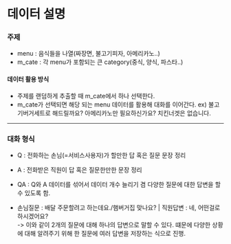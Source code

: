 # 데이터 설명

### 주제
- menu : 음식들을 나열(짜장면, 불고기피자, 아메리카노..)
- m_cate : 각 menu가 포함되는 큰 category(중식, 양식, 파스타..)

#### 데이터 활용 방식
- 주제를 랜덤하게 추출할 때 m_cate에서 하나 선택한다.
- m_cate가 선택되면 해당 되는 menu 데이터를 활용해 대화를 이어간다.
  ex) 불고기버거세트로 해드릴까요? 아메리카노만 필요하신가요? 치킨너겟은 없습니다.

***
### 대화 형식
- Q : 전화하는 손님(=서비스사용자)가 할만한 답 혹은 질문 문장 정리
- A : 전화받은 직원이 답 혹은 질문한만한 문장 정리
- QA : Q와 A 데이터를 섞어서 데이터 개수 늘리기 겸 다양한 질문에 대한 답변을 할 수 있도록 함.

- 손님질문 : 배달 주문할려고 하는데요./햄버거집 맞나요?   |   직원답변 : 네, 어떤걸로 하시겠어요?   
  -> 이와 같이 2개의 질문에 대해 하나의 답변으로 말할 수 있다.
     떄문에 다양한 상황에 대해 알려주기 위해 한 질문에 여러 답변을 저장하는 식으로 진행.
